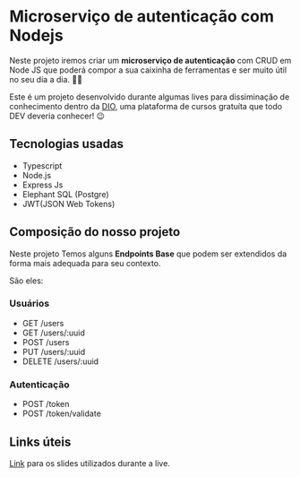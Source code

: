# Microserviço de autenticação com Nodejs

Neste projeto iremos criar um **microserviço de autenticação** com CRUD em Node JS que poderá compor a sua caixinha de ferramentas e ser muito útil no seu dia a dia. :hammer::wrench:

Este é um projeto desenvolvido durante algumas lives para dissiminação de conhecimento dentro da [DIO](https://digitalinnovation.one/), uma plataforma de cursos gratuíta que todo DEV deveria conhecer! :wink:

## Tecnologias usadas

* Typescript
* Node.js
* Express Js
* Elephant SQL (Postgre)
* JWT(JSON Web Tokens) 
  

## Composição do nosso projeto

Neste projeto Temos alguns **Endpoints Base** que podem ser extendidos da forma mais adequada para seu contexto. 

São eles:

### Usuários

* GET /users
* GET /users/:uuid
* POST /users
* PUT /users/:uuid
* DELETE /users/:uuid

### Autenticação

* POST /token
* POST /token/validate

## Links úteis

[Link](https://docs.google.com/presentation/d/1xcmu1IRAfPiWWEB6Y93ioVhup1McR3VY/edit?usp=sharing&ouid=111532941625525152923&rtpof=true&sd=true) para os slides utilizados durante a live.
